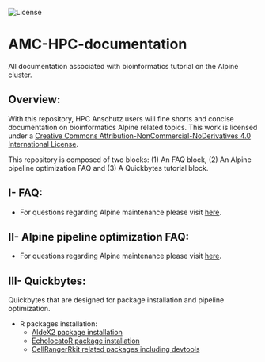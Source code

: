 ![License](https://i.creativecommons.org/l/by-nc-nd/4.0/88x31.png)

# AMC-HPC-documentation
All documentation associated with bioinformatics tutorial on the Alpine cluster. 

## Overview:

With this repository, HPC Anschutz users will fine shorts and concise documentation on bioinformatics Alpine related topics.
This work is licensed under a <a rel="license" href="http://creativecommons.org/licenses/by-nc-nd/4.0/">Creative Commons Attribution-NonCommercial-NoDerivatives 4.0 International License</a>.

This repository is composed of two blocks: (1) An FAQ block, (2) An Alpine pipeline optimization FAQ and (3) A Quickbytes tutorial block.

## I- FAQ:

*  For questions regarding Alpine maintenance please visit [here](https://github.com/kf-cuanschutz/AMC-HPC-documentation/blob/main/Alpine-cluster-maintenance.md).

## II- Alpine pipeline optimization FAQ:

*  For questions regarding Alpine maintenance please visit [here](https://github.com/kf-cuanschutz/AMC-HPC-documentation/blob/main/Alpine-pipeline-opt-FAQ.md).



## III- Quickbytes:
Quickbytes that are designed for package installation and pipeline optimization.

  * R packages installation:
      * [AldeX2 package installation](https://github.com/kf-cuanschutz/AMC-HPC-documentation/blob/main/ALDEx2-R-package-installation.md)
      * [EcholocatoR package installation](https://github.com/kf-cuanschutz/AMC-HPC-documentation/blob/main/EcholocatoR.md)
      * [CellRangerRkit related packages including devtools](https://github.com/kf-cuanschutz/AMC-HPC-documentation/blob/main/cellRangerRkit.md)

